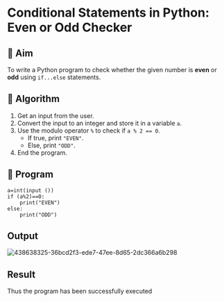 # Conditional Statements in Python: Even or Odd Checker

## 🎯 Aim
To write a Python program to check whether the given number is **even** or **odd** using `if...else` statements.

## 🧠 Algorithm
1. Get an input from the user.
2. Convert the input to an integer and store it in a variable `a`.
3. Use the modulo operator `%` to check if `a % 2 == 0`.
   - If true, print `"EVEN"`.
   - Else, print `"ODD"`.
4. End the program.

## 🧾 Program
```
a=int(input ())
if (a%2)==0:
    print("EVEN") 
else:  
    print("ODD")
```
## Output
![438638325-36bcd2f3-ede7-47ee-8d65-2dc366a6b298](https://github.com/user-attachments/assets/ccd60e59-a5c5-46a0-9a00-4716f5c396cc)

## Result
Thus the program has been successfully executed


